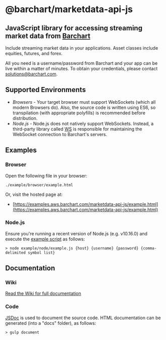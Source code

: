 # @barchart/marketdata-api-js
## JavaScript library for accessing streaming market data from [Barchart](https://www.barchart.com)

Include streaming market data in your applications. Asset classes include equities, futures, and forex.

All you need is a username/password from Barchart and your app can be live within a matter of minutes. To obtain your credentials, please contact solutions@barchart.com.

## Supported Environments

* *Browsers* - Your target browser must support WebSockets (which all modern Browsers do). Also, the source code is written using ES6, so transpilation (with appropriate polyfills) is recommended before distribution.
* *Node.js* - Node.js does not natively support WebSockets. Instead, a third-party library called [WS](https://github.com/websockets/ws) is responsible for maintaining the WebSocket connection to Barchart's servers.

## Examples

### Browser

Open the following file in your browser:

    ./example/browser/example.html
    
Or, visit the hosted page at:

- [https://examples.aws.barchart.com/marketdata-api-js/example.html](https://examples.aws.barchart.com/marketdata-api-js/example.html)

### Node.js

Ensure you're running a recent version of Node.js (e.g. v10.16.0) and execute the [example script](https://github.com/barchart/marketdata-api-js/blob/master/example/node/example.js) as follows:

    > node example/node/example.js {host} {username} {password} {comma-delimited symbol list}

## Documentation

### Wiki

[Read the Wiki for full documentation](https://github.com/barchart/marketdata-api-js/wiki)

### Code

[JSDoc](http://usejsdoc.org/) is used to document the source code. HTML documentation can be generated (into a "docs" folder), as follows:

	> gulp document